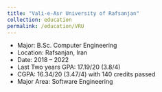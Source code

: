 ```yaml
---
title: "Vali-e-Asr University of Rafsanjan"
collection: education
permalink: /education/VRU
---
```


* Major: B.Sc. Computer Engineering
* Location: Rafsanjan, Iran
* Date: 2018 – 2022
* Last Two years GPA: 17.19/20 (3.8/4)
* CGPA: 16.34/20 (3.47/4) with 140 credits passed
* Major Area: Software Engineering
<!-- * Thesis: Community detection in complex network based on an improved random algorithm using local and global network information -->
<!-- * Thesis grade: 20/20 (4.0/4.0) -->
